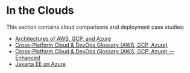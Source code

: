 # In the Clouds

This section contains cloud comparisons and deployment case studies:

- [Architectures of AWS, GCP, and Azure](aws-gcp-azure.md)
- [Cross-Platform Cloud & DevOps Glossary (AWS, GCP, Azure)](aws-gcp-azure_glossary.md) 
- [Cross-Platform Cloud & DevOps Glossary (AWS, GCP, Azure) — Enhanced](aws-gcp-azure_glossary_enhanced.md)
- [Jakarta EE on Azure](jakarta-ee-azure.md)

